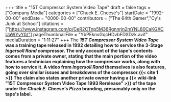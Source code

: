 +++
title = "15T Compressor System Video Tape"
draft = false
tags = ["Company Media"]
categories = ["Chuck E. Cheese's"]
startDate = "1992-00-00"
endDate = "0000-00-00"
contributors = ["The 64th Gamer","Cy's Junk at School"]
citations = ["https://www.instagram.com/p/CeR2CTnp5M36Rgnnrjn2mYNL80CaKGXCUaWYvY0/"]
pageThumbnailFile = "YbPEknvGqcHDvbFDXDzk.avif"
mediaDuration = "1:11:27"
+++
The ***15T Compressor System Video Tape* was a training tape released in 1992 detailing how to service the 3-Stage *Ingersoll Rand* compressor.
The only account of the tape's contents comes from a private owner, stating that the main portion of the video features a technician explaining how the compressor works, along with how to service it. A video from *Ingersoll Rand* themselves is also features, going over similar issues and breakdowns of the compressor.{{< cite 1 >}} The claim also states another private owner having a {{< wiki-link "15T Compressor System Video Tape 1993 Rerelease" >}} of the tape under the *Chuck E. Cheese's Pizza* branding, presumably only on the tape's label.**
